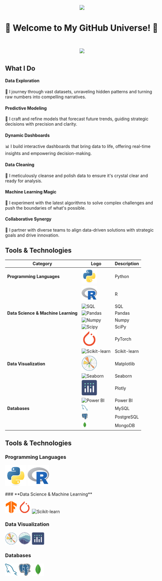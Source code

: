 


<div id="header" align="center">
  <img src=https://user-images.githubusercontent.com/74038190/221352995-5ac18bdf-1a19-4f99-bbb6-77559b220470.gif width="500"/>
</div>

# 🚀 Welcome to My GitHub Universe! 🌌

<h1 align="center">
    <img src="https://readme-typing-svg.herokuapp.com/?font=Righteous&size=35&center=true&vCenter=true&width=500&height=70&duration=4000&lines=Hi+There!+👋;+I'm+Maitri+Patel!;" />
</h1>

## What I Do

#### Data Exploration 
🌊 I journey through vast datasets, unraveling hidden patterns and turning raw numbers into compelling narratives.

#### Predictive Modeling
🔮 I craft and refine models that forecast future trends, guiding strategic decisions with precision and clarity.

#### Dynamic Dashboards
📊 I build interactive dashboards that bring data to life, offering real-time insights and empowering decision-making.

#### Data Cleaning
🧹 I meticulously cleanse and polish data to ensure it's crystal clear and ready for analysis.

#### Machine Learning Magic
🤖 I experiment with the latest algorithms to solve complex challenges and push the boundaries of what's possible.

#### Collaborative Synergy
🤝 I partner with diverse teams to align data-driven solutions with strategic goals and drive innovation.

## **Tools & Technologies**

| **Category** | **Logo** | **Description** |      
| --- | --- | --- |
| **Programming Languages** | <img src="https://raw.githubusercontent.com/devicons/devicon/master/icons/python/python-original.svg" alt="Python" width="50" height="50" /> | Python |
|  | <img src="https://raw.githubusercontent.com/devicons/devicon/master/icons/r/r-original.svg" alt="R" width="50" height="50" /> | R |
|  | <img src="https://user-images.githubusercontent.com/40461634/114240226-2f506580-9955-11eb-849b-e2a25117d681.png" alt="SQL" width="50" height="50" /> | SQL |
| **Data Science & Machine Learning** | <img src="https://media.licdn.com/dms/image/v2/D5612AQEWcIzLdRQU-A/article-cover_image-shrink_423_752/article-cover_image-shrink_423_752/0/1675162288031?e=1731542400&v=beta&t=2H8jI_TqkM0XIkSznUFp-RnE88wYK1pCWok3_c951Rc" alt="Pandas" width="100" height="50" /> | Pandas |
|  | <img src="https://media.licdn.com/dms/image/v2/D4D12AQGNtPHOo-nipw/article-cover_image-shrink_423_752/article-cover_image-shrink_423_752/0/1687263269392?e=1731542400&v=beta&t=-rHHs5rJTTzMlRZ4cAgKOWc0SSpQeRKZJPIXs_g0Lvs" alt="Numpy" width="100" height="50" /> | Numpy |
|  | <img src="https://media.dev.to/cdn-cgi/image/width=1000,height=420,fit=cover,gravity=auto,format=auto/https%3A%2F%2Fdev-to-uploads.s3.amazonaws.com%2Fuploads%2Farticles%2Fxm36iqima49zxbqsr8ma.jpg" alt="Scipy" width="100" height="50" /> | SciPy |
|  | <img src="https://raw.githubusercontent.com/devicons/devicon/master/icons/pytorch/pytorch-original.svg" alt="PyTorch" width="50" height="50" /> | PyTorch |
|  | <img src="https://media.licdn.com/dms/image/v2/D5612AQGrHQ2cCid0tw/article-cover_image-shrink_720_1280/article-cover_image-shrink_720_1280/0/1692949620184?e=1731542400&v=beta&t=enHXuQmGIBcMSm20B7AWsTlmQqVoiCrnBxczNYz1slE" alt="Scikit-learn" width="100" height="50" /> | Scikit-learn |
| **Data Visualization** | <img src="https://raw.githubusercontent.com/devicons/devicon/master/icons/matplotlib/matplotlib-original.svg" alt="Matplotlib" width="50" height="50" /> | Matplotlib |
|  | <img src="https://miro.medium.com/v2/resize:fit:640/format:webp/1*H5QKjH0rxbJAiWpNs01_WA.jpeg" alt="Seaborn" width="100" height="50" /> | Seaborn |
|  | <img src="https://raw.githubusercontent.com/devicons/devicon/master/icons/plotly/plotly-original.svg" alt="Plotly" width="50" height="50" /> | Plotly |
|  | <img src="https://media.licdn.com/dms/image/v2/D5612AQG5VZDNKHIZtQ/article-cover_image-shrink_423_752/article-cover_image-shrink_423_752/0/1721172172463?e=1731542400&v=beta&t=bF_-1qINmpS6_CjxalwYpKkMwDOjhMw8SVJOrfXDcsQ" alt="Power BI" width="100" height="50" /> | Power BI |
| **Databases** | <img src="https://raw.githubusercontent.com/devicons/devicon/master/icons/mysql/mysql-original.svg" alt="MySQL" width="20" height="20" /> | MySQL |
|  | <img src="https://raw.githubusercontent.com/devicons/devicon/master/icons/postgresql/postgresql-original.svg" alt="PostgreSQL" width="20" height="20" /> | PostgreSQL |
|  | <img src="https://raw.githubusercontent.com/devicons/devicon/master/icons/mongodb/mongodb-original.svg" alt="MongoDB" width="20" height="20" /> | MongoDB |

## **Tools & Technologies**

### **Programming Languages**
<p align="left">
  <img src="https://raw.githubusercontent.com/devicons/devicon/master/icons/python/python-original.svg" alt="Python" width="70" height="70" />
  <img src="https://raw.githubusercontent.com/devicons/devicon/master/icons/r/r-original.svg" alt="R" width="70" height="70" />
</p>
### **Data Science & Machine Learning**
<p align="left">
  <img src="https://raw.githubusercontent.com/devicons/devicon/master/icons/tensorflow/tensorflow-original.svg" alt="TensorFlow" width="40" height="40" />
  <img src="https://raw.githubusercontent.com/devicons/devicon/master/icons/pytorch/pytorch-original.svg" alt="PyTorch" width="40" height="40" />
  <img src="https://raw.githubusercontent.com/devicons/devicon/master/icons/scikit-learn/scikit-learn-original.svg" alt="Scikit-learn" width="40" height="40" />
</p>

### **Data Visualization**
<p align="left">
  <img src="https://raw.githubusercontent.com/devicons/devicon/master/icons/matplotlib/matplotlib-original.svg" alt="Matplotlib" width="40" height="40" />
  <img src="https://raw.githubusercontent.com/devicons/devicon/master/icons/seaborn/seaborn-original.svg" alt="Seaborn" width="40" height="40" />
  <img src="https://raw.githubusercontent.com/devicons/devicon/master/icons/plotly/plotly-original.svg" alt="Plotly" width="40" height="40" />
</p>

### **Databases**
<p align="left">
  <img src="https://raw.githubusercontent.com/devicons/devicon/master/icons/mysql/mysql-original.svg" alt="MySQL" width="40" height="40" />
  <img src="https://raw.githubusercontent.com/devicons/devicon/master/icons/postgresql/postgresql-original.svg" alt="PostgreSQL" width="40" height="40" />
  <img src="https://raw.githubusercontent.com/devicons/devicon/master/icons/mongodb/mongodb-original.svg" alt="MongoDB" width="40" height="40" />
</p>
